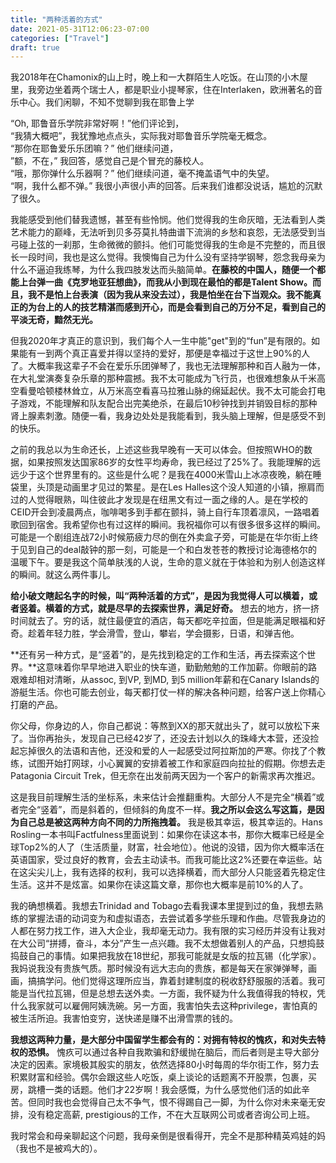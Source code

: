 ```yaml
---
title: "两种活着的方式"
date: 2021-05-31T12:06:23-07:00
categories: ["Travel"]
draft: true
---
```

我2018年在Chamonix的山上时，晚上和一大群陌生人吃饭。在山顶的小木屋里，我旁边坐着两个瑞士人，都是职业小提琴家，住在Interlaken，欧洲著名的音乐中心。我们闲聊，不知不觉聊到我在耶鲁上学

“Oh, 耶鲁音乐学院非常好啊！”他们评论到，  
“我猜大概吧”，我犹豫地点点头，实际我对耶鲁音乐学院毫无概念。  
“那你在耶鲁爱乐乐团嘛？” 他们继续问道，  
”额，不在，” 我回答，感觉自己是个冒充的藤校人。  
“哦，那你弹什么乐器啊？” 他们继续问道，毫不掩盖语气中的失望。  
“啊，我什么都不弹。” 我很小声很小声的回答。后来我们谁都没说话，尴尬的沉默了很久。

我能感受到他们替我遗憾，甚至有些怜悯。他们觉得我的生命灰暗，无法看到人类艺术能力的巅峰，无法听到贝多芬莫扎特曲谱下流淌的乡愁和哀怨，无法感受到当弓碰上弦的一刹那，生命微微的颤抖。他们可能觉得我的生命是不完整的，而且很长一段时间，我也是这么觉得。我懊悔自己为什么没有坚持学钢琴，怨念我母亲为什么不逼迫我练琴，为什么我四肢发达而头脑简单。**在藤校的中国人，随便一个都能上台弹一曲《克罗地亚狂想曲》，而我从小到现在最怕的都是Talent Show。而且，我不是怕上台表演（因为我从来没去过），我是怕坐在台下当观众。我不能真正的为台上的人的技艺精湛而感到开心，而是会看到自己的万分不足，看到自己的平淡无奇，黯然无光。**

但我2020年才真正的意识到，我们每个人一生中能"get"到的“fun”是有限的。如果能有一到两个真正喜爱并得以坚持的爱好，那便是幸福过于这世上90%的人了。大概率我这辈子不会在爱乐乐团弹琴了，我也无法理解那种和百人融为一体，在大礼堂演奏复杂乐章的那种震撼。我不太可能成为飞行员，也很难想象从千米高空看曼哈顿楼林耸立，从万米高空看喜马拉雅山脉的绵延起伏。我不太可能会打电子游戏，不能理解和队友配合出完美绝杀，在最后10秒钟找到并销毁目标的那种肾上腺素刺激。随便一看，我身边处处是我能看到，我头脑上理解，但是感受不到的快乐。

之前的我总以为生命还长，上述这些我早晚有一天可以体会。但按照WHO的数据，如果按照发达国家86岁的女性平均寿命，我已经过了25%了。我能理解的远远少于这个世界里有的。这些是什么呢？是我在4000米雪山上冰凉夜晚，躺在睡袋里，头顶是动画里才见过的繁星。是在Les Halles这个没人知道的小镇，擦肩而过的人觉得眼熟，叫住彼此才发现是在纽黑文有过一面之缘的人。是在学校的CEID开会到凌晨两点，咖啡喝多到手都在颤抖，骑上自行车顶着凛风，一路唱着歌回到宿舍。我希望你也有过这样的瞬间。我祝福你可以有很多很多这样的瞬间。可能是一个剧组连战72小时候筋疲力尽的倒在外卖盒子旁，可能是在华尔街上终于见到自己的deal敲钟的那一刻，可能是一个和白发苍苍的教授讨论海德格尔的温暖下午。要是我这个简单肤浅的人说，生命的意义就在于体验和为别人创造这样的瞬间。就这么两件事儿。

**给小破文瞎起名字的时候，叫“两种活着的方式”，是因为我觉得人可以横着，或者竖着。横着的方式，就是尽早的去探索世界，满足好奇。** 想去的地方，挤一挤时间就去了。穷的话，就住最便宜的酒店，每天都吃辛拉面，但是能满足眼福和好奇。趁着年轻力胜，学会滑雪，登山，攀岩，学会摄影，日语，和弹吉他。

**还有另一种方式，是“竖着”的，是先找到稳定的工作和生活，再去探索这个世界。**这意味着你早早地进入职业的快车道，勤勤勉勉的工作加薪。你眼前的路艰难却相对清晰，从assoc, 到VP, 到MD, 到5 million年薪和在Canary Islands的游艇生活。你也可能去创业，每天都打仗一样的解决各种问题，给客户送上你精心打磨的产品。

你父母，你身边的人，你自己都说：等熬到XX的那天就出头了，就可以放松下来了。当你再抬头，发现自己已经42岁了，还没去计划以久的珠峰大本营，还没捡起忘掉很久的法语和吉他，还没和爱的人一起感受过阿拉斯加的严寒。你找了个教练，试图开始打网球，小心翼翼的安排着被工作和家庭四向拉扯的假期。你想去走Patagonia Circuit Trek，但无奈在出发前两天因为一个客户的新需求再次推迟。

这是我目前理解生活的坐标系，未来估计会推翻重构。大部分人不是完全“横着”或者完全“竖着”，而是斜着的，但倾斜的角度不一样。**我之所以会这么写这篇，是因为自己总是被这两种方向不同的力所拖拽着。** 我是极其幸运，极其幸运的。Hans Rosling一本书叫Factfulness里面说到：如果你在读这本书，那你大概率已经是全球Top2%的人了（生活质量，财富，社会地位）。他说的没错，因为你大概率活在英语国家，受过良好的教育，会去主动读书。而我可能比这2%还要在幸运些。站在这尖尖儿上，我有选择的权利，我可以选择横着，而大部分人只能竖着先稳定住生活。这并不是炫富。如果你在读这篇文章，那你也大概率是前10%的人了。

我的确想横着。我想去Trinidad and Tobago去看我课本里提到过的鱼，我想去熟练的掌握法语的动词变为和虚拟语态，去尝试着多学些乐理和作曲。尽管我身边的人都在努力找工作，进入大企业，我却毫无动力。我有限的实习经历并没有让我对在大公司“拼搏，奋斗，本分”产生一点兴趣。我不太想做着别人的产品，只想捣鼓捣鼓自己的事情。如果把我放在18世纪，那我可能就是女版的拉瓦锡（化学家）。我妈说我没有贵族气质。那时候没有远大志向的贵族，都是每天在家弹弹琴，画画，搞搞学问。他们觉得这理所应当，靠着封建制度的税收舒舒服服的活着。我可能是当代拉瓦锡，但是总想去送外卖。一方面，我怀疑为什么我值得我的特权，凭什么我家就可以雇佣阿姨洗碗。另一方面，我害怕失去这种privilege，害怕真的被生活所迫。我害怕变穷，送快递是赚不出滑雪票的钱的。

**我想这两种力量，是大部分中国留学生都会有的：对拥有特权的愧疚，和对失去特权的恐惧。** 愧疚可以通过各种自我欺骗和舒缓抛在脑后，而后者则是主导大部分决定的因素。家境极其殷实的朋友，依然选择80小时每周的华尔街工作，努力去积累财富和经验。偶尔会跟这些人吃饭，桌上谈论的话题离不开股票，包裹，买房，跳槽一类的话题。他们才22岁啊！我会感慨，为什么感觉他们活的如此辛苦。但同时我也会觉得自己太不争气，恨不得踢自己一脚，为什么你对未来毫无安排，没有稳定高薪, prestigious的工作，不在大互联网公司或者咨询公司上班。

我时常会和母亲聊起这个问题，我母亲倒是很看得开，完全不是那种精英鸡娃的妈（我也不是被鸡大的）。




